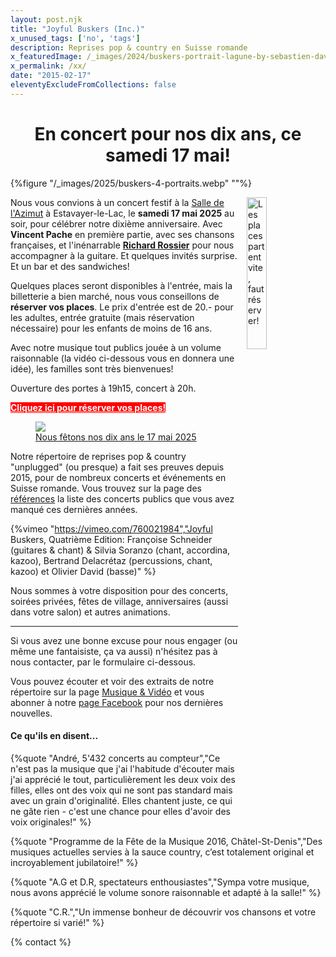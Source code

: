 ```yaml
---
layout: post.njk
title: "Joyful Buskers (Inc.)"
x_unused_tags: ['no', 'tags']
description: Reprises pop & country en Suisse romande
x_featuredImage: /_images/2024/buskers-portrait-lagune-by-sebastien-david.webp
x_permalink: /xx/
date: "2015-02-17"
eleventyExcludeFromCollections: false
---
```


<h1 style="text-align:center">En concert pour nos dix ans, ce samedi 17 mai!</h1>

{%figure "/_images/2025/buskers-4-portraits.webp" ""%}

<img src="/_images/2025/pas-encore-complet.webp" alt="Les places partent vite, faut réserver!" style="float:right ; width:25%; margin-left:1em;">

Nous vous convions à un concert festif à la
<a href="https://l-azimut.ch/" target="_new">Salle de l'Azimut</a>
à Estavayer-le-Lac, le **samedi 17 mai 2025** au soir, pour célébrer notre dixième anniversaire. Avec **Vincent Pache** en première partie, avec ses chansons françaises, et l'inénarrable
<a target="_new" href="https://youtu.be/y-xS6aWCX6I?si=g_R1WZl_ZoKtrm9m&t=128">**Richard Rossier**</a> pour nous accompagner à la guitare.
Et quelques invités surprise.
Et un bar et des sandwiches!

Quelques places seront disponibles à l'entrée, mais la billetterie a bien marché, nous vous conseillons de **réserver vos places**. Le prix d'entrée est de 20.- pour les adultes, entrée gratuite (mais réservation nécessaire) pour les enfants de moins de 16 ans.

Avec notre musique tout publics jouée à un volume raisonnable (la vidéo ci-dessous vous en donnera une idée), les familles sont très bienvenues!

Ouverture des portes à 19h15, concert à 20h.

<a
    target="_new"
    class="button"
    style="background-color:red; color:white; font-weight:bold;"
    href="https://infomaniak.events/fr-ch/concerts/dix-ans-de-joyful-buskers/f96dc482-15c6-474b-b67d-6eb308089d43/event/1375629">
        Cliquez ici pour réserver vos places!
</a>

<a
    target="_new"
    alt="Téléchargez l'affiche du concert"
    href="/_images/pdf/joyful-buskers-17mai-2025-affiche-1page.pdf">
    <figure>
        <img src="/_images/2025/buskers-17mai-affiche-a4-v1.001.webp">
        <figcaption>Nous fêtons nos dix ans le 17 mai 2025</figcaption>
    </figure>
</a>



Notre répertoire de reprises pop & country "unplugged" (ou presque) a fait ses preuves depuis 2015, pour de nombreux concerts et événements en Suisse romande. Vous trouvez sur la page des [références](https://joyful-buskers.ch/references/) la liste des concerts publics que vous avez manqué ces dernières années.

{%vimeo "https://vimeo.com/760021984","Joyful Buskers, Quatrième Edition: Françoise Schneider (guitares & chant) & Silvia Soranzo (chant, accordina, kazoo), Bertrand Delacrétaz (percussions, chant, kazoo) et Olivier David (basse)" %}

Nous sommes à votre disposition pour des concerts, soirées privées, fêtes de village, anniversaires (aussi dans votre salon) et autres animations.

* * *

Si vous avez une bonne excuse pour nous engager (ou même une fantaisiste, ça va aussi) n'hésitez pas à nous contacter, 
par le formulaire ci-dessous.

Vous pouvez écouter et voir des extraits de notre répertoire sur la page [Musique & Vidéo](/musique-videos/) et vous abonner à notre [page Facebook](http://facebook.com/joyful.buskers.inc) pour nos dernières nouvelles.

<!--
{% include "logo.njk" %}
-->

#### Ce qu'ils en disent...

{%quote "André, 5'432 concerts au compteur","Ce n'est pas la musique que j'ai l'habitude d'écouter mais j'ai apprécié le tout, particulièrement les deux voix des filles, elles ont des voix qui ne sont pas standard mais avec un grain d'originalité. Elles chantent juste, ce qui ne gâte rien - c'est une chance pour elles d'avoir des voix originales!" %}

{%quote "Programme de la Fête de la Musique 2016, Châtel-St-Denis","Des musiques actuelles servies à la sauce country, c’est totalement original et incroyablement jubilatoire!" %}

{%quote "A.G et D.R, spectateurs enthousiastes","Sympa votre musique, nous avons apprécié le volume sonore raisonnable et adapté à la salle!" %}

{%quote "C.R.","Un immense bonheur de découvrir vos chansons et votre répertoire si varié!" %}

{% contact %}
